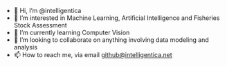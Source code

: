 - 👋 Hi, I’m @intelligentica
- 👀 I’m interested in Machine Learning, Artificial Intelligence and Fisheries Stock Assessment
- 🌱 I’m currently learning Computer Vision
- 💞️ I’m looking to collaborate on anything involving data modeling and analysis
- 📫 How to reach me, via email github@intelligentica.net

<!---
intelligentica/intelligentica is a ✨ special ✨ repository because its `README.md` (this file) appears on your GitHub profile.
You can click the Preview link to take a look at your changes.
--->
